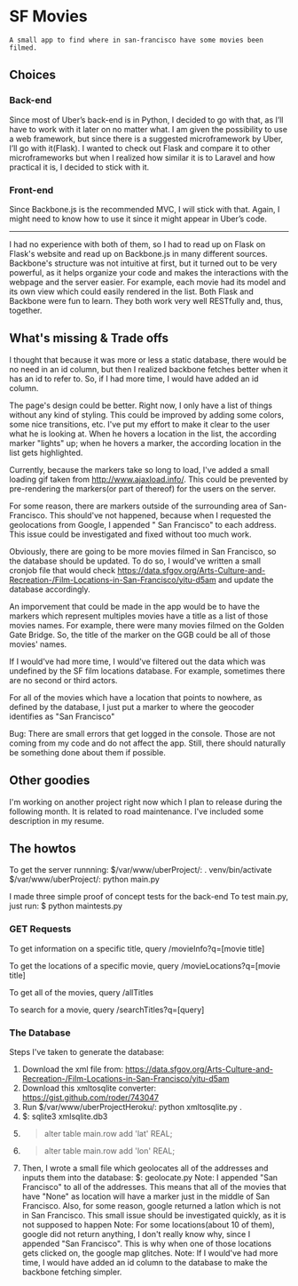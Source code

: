 # SF Movies
	A small app to find where in san-francisco have some movies been filmed.
	
## Choices

### Back-end

Since most of Uber’s back-end is in Python, I decided to go with that, as I’ll have to work with it later on no matter what.
I am given the possibility to use a web framework, but since there is a suggested microframework by Uber, I’ll go with it(Flask).
I wanted to check out Flask and compare it to other microframeworks but when I realized how similar it is to Laravel and how practical it is, I decided to stick with it.

### Front-end

Since Backbone.js is the recommended MVC, I will stick with that. Again, I might need to know how to use it since it might appear in Uber’s code.

---

I had no experience with both of them, so I had to read up on Flask on Flask's website and read up on Backbone.js in many different sources.
Backbone's structure was not intuitive at first, but it turned out to be very powerful, as it helps organize your code and makes the interactions with the webpage and the server easier. For example, each movie had its model and its own view which could easily rendered in the list.
Both Flask and Backbone were fun to learn. They both work very well RESTfully and, thus, together.

## What's missing & Trade offs

I thought that because it was more or less a static database, there would be no need in an id column, but then I realized backbone fetches better when it has an id to refer to. So, if I had more time, I would have added an id column.

The page's design could be better. Right now, I only have a list of things without any kind of styling. This could be improved by adding some colors, some nice transitions, etc. I've put my effort to make it clear to the user what he is looking at. When he hovers a location in the list, the according marker "lights" up; when he hovers a marker, the according location in the list gets highlighted.

Currently, because the markers take so long to load, I've added a small loading gif taken from http://www.ajaxload.info/. This could be prevented by pre-rendering the markers(or part of thereof) for the users on the server. 

For some reason, there are markers outside of the surrounding area of San-Francisco. This should've not happened, because when I requested the geolocations from Google, I appended " San Francisco" to each address. This issue could be investigated and fixed without too much work.

Obviously, there are going to be more movies filmed in San Francisco, so the database should be updated. To do so, I would've written a small cronjob file that would check https://data.sfgov.org/Arts-Culture-and-Recreation-/Film-Locations-in-San-Francisco/yitu-d5am and update the database accordingly.

An imporvement that could be made in the app would be to have the markers which represent multiples movies have a title as a list of those movies names. For example, there were many movies filmed on the Golden Gate Bridge. So, the title of the marker on the GGB could be all of those movies' names.

If I would've had more time, I would've filtered out the data which was undefined by the SF film locations database. For example, sometimes there are no second or third actors.

For all of the movies which have a location that points to nowhere, as defined by the database, I just put a marker to where the geocoder identifies as "San Francisco"

Bug: There are small errors that get logged in the console. Those are not coming from my code and do not affect the app. Still, there should naturally be something done about them if possible.

## Other goodies

I'm working on another project right now which I plan to release during the following month. It is related to road maintenance. I've included some description in my resume.

## The howtos

To get the server runnning:
$/var/www/uberProject/: . venv/bin/activate
$/var/www/uberProject/: python main.py

I made three simple proof of concept tests for the back-end
To test main.py, just run: $ python maintests.py

### GET Requests

To get information on a specific title, query
	/movieInfo?q=[movie title]

To get the locations of a specific movie, query
	/movieLocations?q=[movie title]

To get all of the movies, query 
	/allTitles

To search for a movie, query 
	/searchTitles?q=[query]

### The Database

Steps I've taken to generate the database:
1. Download the xml file from: https://data.sfgov.org/Arts-Culture-and-Recreation-/Film-Locations-in-San-Francisco/yitu-d5am
2. Download this xmltosqlite converter: https://gist.github.com/roder/743047
3. Run $/var/www/uberProjectHeroku/: python xmltosqlite.py . 
4. $: sqlite3 xmlsqlite.db3 
5. 	>alter table main.row add 'lat' REAL;
6. 	>alter table main.row add 'lon' REAL;
7. Then, I wrote a small file which geolocates all of the addresses and inputs them into the database: $: geolocate.py
Note: I appended "San Francisco" to all of the addresses. This means that all of the movies that have "None" as location will have a marker just in the middle of San Francisco. Also, for some reason, google returned a latlon which is not in San Francisco. This small issue should be investigated quickly, as it is not supposed to happen
Note: For some locations(about 10 of them), google did not return anything, I don't really know why, since I appended "San Francisco". This is why when one of those locations gets clicked on, the google map glitches.
Note: If I would've had more time, I would have added an id column to the database to make the backbone fetching simpler.

